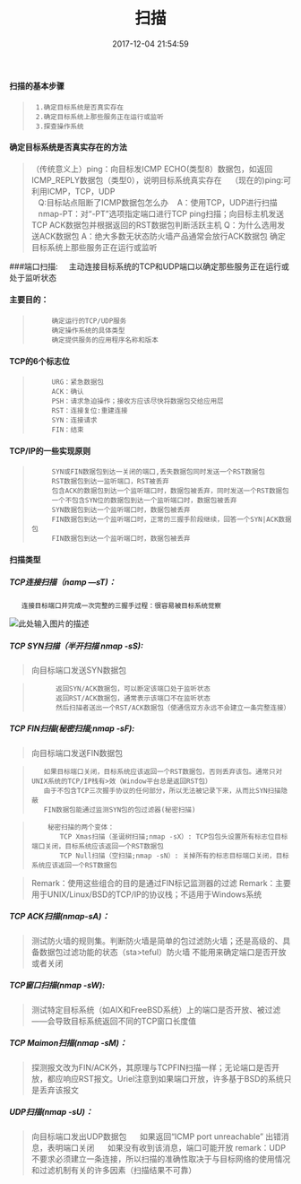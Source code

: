 ﻿---
title: 扫描
date: 2017-12-04 21:54:59
tags: 网络安全
categories: 网络安全

---
#### 扫描的基本步骤
>      1.确定目标系统是否真实存在
>      2.确定目标系统上那些服务正在运行或监听
>      3.探查操作系统
#### 确定目标系统是否真实存在的方法
>  （传统意义上）ping：向目标发ICMP ECHO(类型8）数据包，如返回ICMP_REPLY数据包（类型0），说明目标系统真实存在
&nbsp;&nbsp;&nbsp;（现在的)ping:可利用ICMP，TCP，UDP   
&nbsp;&nbsp;&nbsp;Q:目标站点阻断了ICMP数据包怎么办
&nbsp;&nbsp;&nbsp;A：使用TCP，UDP进行扫描
&nbsp;&nbsp;&nbsp;nmap-PT：对“-PT”选项指定端口进行TCP ping扫描；向目标主机发送TCP ACK数据包并根据返回的RST数据包判断活跃主机
Q：为什么选用发送ACK数据包
A：绝大多数无状态防火墙产品通常会放行ACK数据包
确定目标系统上那些服务正在运行或监听

###端口扫描:
&nbsp;&nbsp;&nbsp;&nbsp;主动连接目标系统的TCP和UDP端口以确定那些服务正在运行或处于监听状态
#### 主要目的：

>          确定运行的TCP/UDP服务
>          确定操作系统的具体类型
>          确定提供服务的应用程序名称和版本
#### TCP的6个标志位

>          URG：紧急数据包
>          ACK：确认
>          PSH：请求急迫操作；接收方应该尽快将数据包交给应用层
>          RST：连接复位:重建连接
>          SYN：连接请求
>          FIN：结束
#### TCP/IP的一些实现原则

>          SYN或FIN数据包到达一关闭的端口,丢失数据包同时发送一个RST数据包
>          RST数据包到达一监听端口，RST被丢弃
>          包含ACK的数据包到达一个监听端口时，数据包被丢弃，同时发送一个RST数据包
>          一个不包含SYN位的数据包到达一个监听端口时，数据包被丢弃
>          SYN数据包到达一个监听端口时，数据包被丢弃
>          FIN数据包到达一个监听端口时，正常的三握手阶段继续，回答一个SYN|ACK数据包
>          FIN数据包到达一个监听端口时，数据包被丢弃
#### 扫描类型
##### TCP连接扫描（namp —sT)：
       连接目标端口并完成一次完整的三握手过程：很容易被目标系统觉察
![此处输入图片的描述][1]


  [1]: http://ww4.sinaimg.cn/large/0060lm7Tly1fm3vyorx9kj30iu0asq3x.jpg
##### TCP SYN扫描（半开扫描 nmap -sS):
> 向目标端口发送SYN数据包

>           返回SYN/ACK数据包，可以断定该端口处于监听状态
>           返回RST/ACK数据包，通常表示该端口不在监听状态
>           然后扫描者送出一个RST/ACK数据包（使通信双方永远不会建立一条完整连接）
##### TCP FIN扫描(秘密扫描;nmap -sF): 
>向目标端口发送FIN数据包

>        如果目标端口关闭，目标系统应该返回一个RST数据包，否则丢弃该包。通常只对UNIX系统的TCP/IP栈有>效（Window平台总是返回RST包）
>        由于不包含TCP三次握手协议的任何部分，所以无法被记录下来，从而比SYN扫描隐蔽
>        FIN数据包能通过监测SYN包的包过滤器(秘密扫描)

>         秘密扫描的两个变体：
>            TCP Xmas扫描（圣诞树扫描;nmap -sX）: TCP包包头设置所有标志位目标端口关闭，目标系统应该返回一个RST数据包
>            TCP Null扫描（空扫描;nmap -sN）: 关掉所有的标志目标端口关闭，目标系统应该返回一个RST数据包

>    Remark：使用这些组合的目的是通过FIN标记监测器的过滤
>    Remark：主要用于UNIX/Linux/BSD的TCP/IP的协议栈；不适用于Windows系统

##### TCP ACK扫描(nmap-sA)：
>    测试防火墙的规则集。判断防火墙是简单的包过滤防火墙；还是高级的、具备数据包过滤功能的状态（sta>teful）防火墙
>   不能用来确定端口是否开放或者关闭
##### TCP窗口扫描(nmap -sW):
>    测试特定目标系统（如AIX和FreeBSD系统）上的端口是否开放、被过滤——会导致目标系统返回不同的TCP窗口长度值
##### TCP Maimon扫描(nmap -sM)：
>   探测报文改为FIN/ACK外，其原理与TCPFIN扫描一样；无论端口是否开放，都应响应RST报文。Uriel注意到如果端口开放，许多基于BSD的系统只是丢弃该报文
##### UDP扫描(nmap -sU)：
>  向目标端口发出UDP数据包
&nbsp;&nbsp;&nbsp;&nbsp;&nbsp;如果返回“ICMP port unreachable” 出错消息，表明端口关闭
&nbsp;&nbsp;&nbsp;&nbsp;&nbsp;如果没有收到该消息，端口可能开放
remark：UDP不要求必须建立一条连接，所以扫描的准确性取决于与目标网络的使用情况和过滤机制有关的许多因素（扫描结果不可靠）
